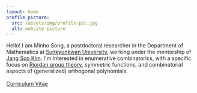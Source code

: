 ```yaml
---
layout: home
profile_picture:
  src: /assets/img/profile-pic.jpg
  alt: website picture
---
```


<p>
  Hello! I am Minho Song, a postdoctoral researcher in the Department of Mathematics at <a href="https://www.skku.edu" target="_blank" rel="noopener noreferrer">Sunkyunkwan University</a>,  working under the mentorship of <a href="https://jangsookim.github.io" target="_blank" rel="noopener noreferrer">Jang Soo Kim</a>. 
  I'm interested in enumerative combinatorics, with a specific focus on <a href="https://ecajournal.haifa.ac.il/Volume2024/ECA2024_S2B1.pdf" target="_blank" rel="noopener noreferrer">Riordan group theory</a>, symmetric functions, and combinatorial aspects of (generalized) orthogonal polynomials.
<br><br>
  <a href="CV_Minho Song.pdf" target="_blank" rel="noopener noreferrer">Curriculum Vitae</a>
</p>
